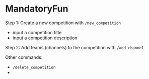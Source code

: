 # MandatoryFun

Step 1: Create a new competition with `/new_competition` 
- input a competition title
- input a competition description

Step 2: Add teams (channels) to the competition with `/add_channel` 
    

Other commands:
- `/delete_competition`
- 
